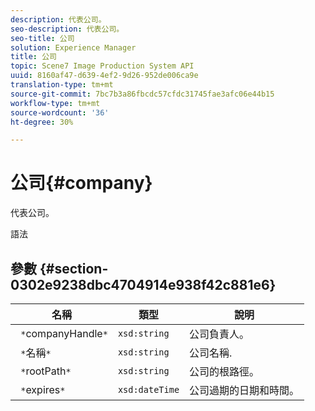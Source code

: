 ```yaml
---
description: 代表公司。
seo-description: 代表公司。
seo-title: 公司
solution: Experience Manager
title: 公司
topic: Scene7 Image Production System API
uuid: 8160af47-d639-4ef2-9d26-952de006ca9e
translation-type: tm+mt
source-git-commit: 7bc7b3a86fbcdc57cfdc31745fae3afc06e44b15
workflow-type: tm+mt
source-wordcount: '36'
ht-degree: 30%

---
```



# 公司{#company}

代表公司。

語法

## 參數 {#section-0302e9238dbc4704914e938f42c881e6}

| 名稱 | 類型 | 說明 |
|---|---|---|
| ` *`companyHandle`*` | `xsd:string` | 公司負責人。 |
| ` *`名稱`*` | `xsd:string` | 公司名稱. |
| ` *`rootPath`*` | `xsd:string` | 公司的根路徑。 |
| ` *`expires`*` | `xsd:dateTime` | 公司過期的日期和時間。 |

